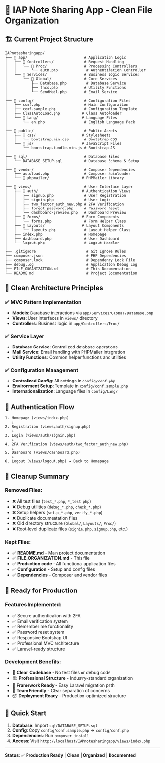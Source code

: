 # 📁 IAP Note Sharing App - Clean File Organization

## 🏗️ **Current Project Structure**

```
IAPnotesharingapp/
├── 📂 app/                          # Application Logic
│   ├── 📂 Controllers/              # Request Handling
│   │   └── 📂 Proc/                 # Processing Controllers
│   │       └── auth.php             # Authentication Controller
│   └── 📂 Services/                 # Business Logic Services
│       └── 📂 Global/               # Core Services
│           ├── Database.php         # Database Service
│           ├── fncs.php            # Utility Functions
│           └── SendMail.php        # Email Service
│
├── 📂 config/                       # Configuration Files
│   ├── conf.php                    # Main Configuration
│   ├── conf.sample.php             # Configuration Template
│   ├── ClassAutoLoad.php          # Class Autoloader
│   └── 📂 Lang/                    # Language Files
│       └── en.php                  # English Language Pack
│
├── 📂 public/                       # Public Assets
│   ├── 📂 css/                     # Stylesheets
│   │   └── bootstrap.min.css       # Bootstrap CSS
│   └── 📂 js/                      # JavaScript Files
│       └── bootstrap.bundle.min.js # Bootstrap JS
│
├── 📂 sql/                          # Database Files
│   └── DATABASE_SETUP.sql          # Database Schema & Setup
│
├── 📂 vendor/                       # Composer Dependencies
│   ├── autoload.php                # Composer Autoloader
│   └── 📂 phpmailer/               # PHPMailer Library
│
├── 📂 views/                        # User Interface Layer
│   ├── 📂 auth/                    # Authentication Views
│   │   ├── signup.php              # User Registration
│   │   ├── signin.php              # User Login
│   │   ├── two_factor_auth_new.php # 2FA Verification
│   │   ├── forgot_password.php     # Password Reset
│   │   └── dashboard-preview.php   # Dashboard Preview
│   ├── 📂 Forms/                   # Form Components
│   │   └── forms.php               # Form Helper Class
│   ├── 📂 Layouts/                 # Layout Components
│   │   └── layouts.php             # Layout Helper Class
│   ├── index.php                   # Homepage
│   ├── dashboard.php               # User Dashboard
│   └── logout.php                  # Logout Handler
│
├── .gitignore                       # Git Ignore Rules
├── composer.json                    # PHP Dependencies
├── composer.lock                    # Dependency Lock File
├── debug.log                        # Application Debug Log
├── FILE_ORGANIZATION.md             # This Documentation
└── README.md                        # Project Documentation
```

## 🎯 **Clean Architecture Principles**

### **✅ MVC Pattern Implementation**
- **Models**: Database interactions via `app/Services/Global/Database.php`
- **Views**: User interfaces in `views/` directory
- **Controllers**: Business logic in `app/Controllers/Proc/`

### **✅ Service Layer**
- **Database Service**: Centralized database operations
- **Mail Service**: Email handling with PHPMailer integration
- **Utility Functions**: Common helper functions and utilities

### **✅ Configuration Management**
- **Centralized Config**: All settings in `config/conf.php`
- **Environment Setup**: Template in `config/conf.sample.php`
- **Internationalization**: Language files in `config/Lang/`

## 🔄 **Authentication Flow**

```
1. Homepage (views/index.php)
   ↓
2. Registration (views/auth/signup.php)
   ↓
3. Login (views/auth/signin.php)
   ↓
4. 2FA Verification (views/auth/two_factor_auth_new.php)
   ↓
5. Dashboard (views/dashboard.php)
   ↓
6. Logout (views/logout.php) → Back to Homepage
```

## 🧹 **Cleanup Summary**

### **Removed Files:**
- ❌ All test files (`test_*.php`, `*_test.php`)
- ❌ Debug utilities (`debug_*.php`, `check_*.php`)
- ❌ Setup helpers (`setup_*.php`, `verify_*.php`)
- ❌ Duplicate documentation files
- ❌ Old directory structure (`Global/`, `Layouts/`, `Proc/`)
- ❌ Root-level duplicate files (`signin.php`, `signup.php`, etc.)

### **Kept Files:**
- ✅ **README.md** - Main project documentation
- ✅ **FILE_ORGANIZATION.md** - This file
- ✅ **Production code** - All functional application files
- ✅ **Configuration** - Setup and config files
- ✅ **Dependencies** - Composer and vendor files

## 🚀 **Ready for Production**

### **Features Implemented:**
- ✅ Secure authentication with 2FA
- ✅ Email verification system
- ✅ Remember me functionality
- ✅ Password reset system
- ✅ Responsive Bootstrap UI
- ✅ Professional MVC architecture
- ✅ Laravel-ready structure

### **Development Benefits:**
- 🎯 **Clean Codebase** - No test files or debug code
- 🏗️ **Professional Structure** - Industry-standard organization
- 🚀 **Framework Ready** - Easy Laravel migration path
- 👥 **Team Friendly** - Clear separation of concerns
- 📦 **Deployment Ready** - Production-optimized structure

## 🔧 **Quick Start**

1. **Database**: Import `sql/DATABASE_SETUP.sql`
2. **Config**: Copy `config/conf.sample.php` → `config/conf.php`
3. **Dependencies**: Run `composer install`
4. **Access**: Visit `http://localhost/IAPnotesharingapp/views/index.php`

---

**Status**: ✅ **Production Ready** | **Clean** | **Organized** | **Documented**
